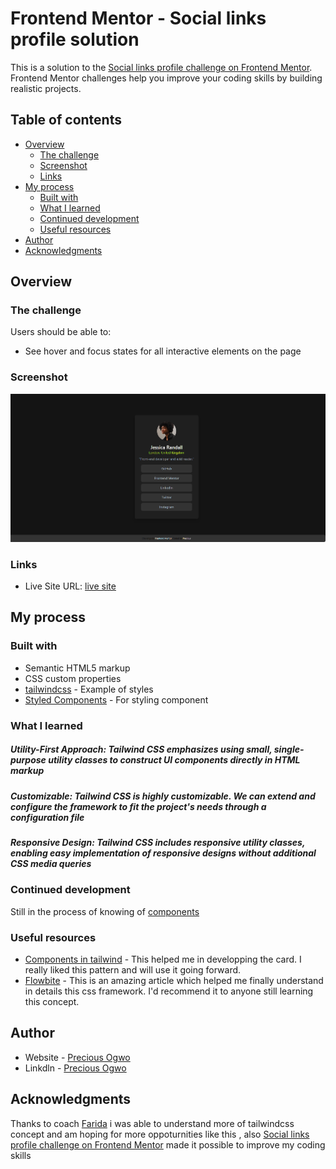 # Frontend Mentor - Social links profile solution

This is a solution to the [Social links profile challenge on Frontend Mentor](https://www.frontendmentor.io/challenges/social-links-profile-UG32l9m6dQ). Frontend Mentor challenges help you improve your coding skills by building realistic projects. 

## Table of contents

- [Overview](#overview)
  - [The challenge](#the-challenge)
  - [Screenshot](#screenshot)
  - [Links](#links)
- [My process](#my-process)
  - [Built with](#built-with)
  - [What I learned](#what-i-learned)
  - [Continued development](#continued-development)
  - [Useful resources](#useful-resources)
- [Author](#author)
- [Acknowledgments](#acknowledgments)



## Overview

### The challenge

Users should be able to:

- See hover and focus states for all interactive elements on the page

### Screenshot

![](./design/screenshot.png)



### Links

- Live Site URL: [live site  ](https://ijechidi.github.io/social-links-profile-main/)

## My process

### Built with

- Semantic HTML5 markup
- CSS custom properties
- [tailwindcss](https://tailwindcss.com/docs/utility-first) - Example of styles
- [Styled Components](https://tailwindcss.com/docs/adding-custom-styles#adding-component-classes) - For styling component


### What I learned

##### Utility-First Approach: Tailwind CSS emphasizes using small, single-purpose utility classes to construct UI components directly in  HTML markup
##### Customizable: Tailwind CSS is highly customizable. We can extend and configure the framework to fit the project's needs through a configuration file
##### Responsive Design: Tailwind CSS includes responsive utility classes, enabling easy implementation of responsive designs without additional CSS media queries


### Continued development

Still in the process of knowing of [components](https://tailwindcss.com/docs/adding-custom-styles#adding-component-classes)


### Useful resources

- [Components in tailwind](https://tailwindcss.com/docs/adding-custom-styles#adding-component-classes) - This helped me in developping the card. I really liked this pattern and will use it going forward.
- [Flowbite](https://flowbite.com/) - This is an amazing article which helped me finally understand in details this css framework. I'd recommend it to anyone still learning this concept.



## Author

- Website - [Precious Ogwo](https://www.your-site.com)
- Linkdln - [Precious Ogwo](https://www.linkedin.com/in/precious-ogwo-971118255?utm_source=share&utm_campaign=share_via&utm_content=profile&utm_medium=android_app)


## Acknowledgments

Thanks to coach [Farida](https://github.com/faridah202) i was able to understand more of tailwindcss concept and am hoping for more oppoturnities like this ,
also  [Social links profile challenge on Frontend Mentor](https://www.frontendmentor.io/challenges/social-links-profile-UG32l9m6dQ) made it possible to improve my coding skills


